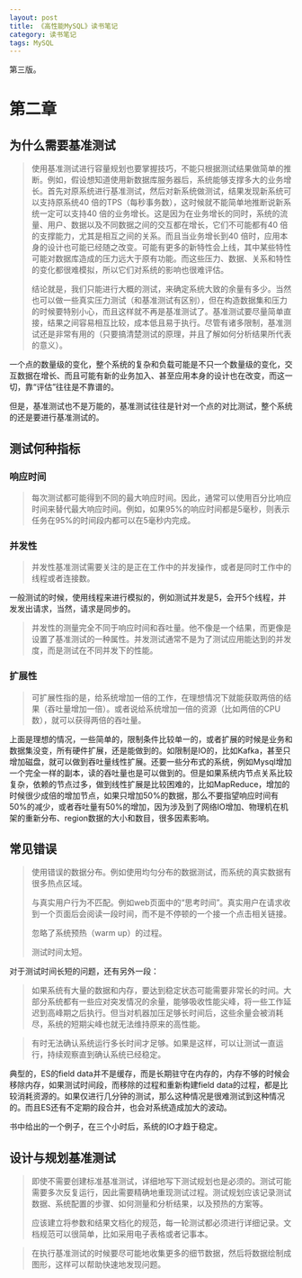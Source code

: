 ```yaml
---
layout: post
title: 《高性能MySQL》读书笔记
category: 读书笔记
tags: MySQL
---
```


第三版。

# 第二章 #

## 为什么需要基准测试 ##

> 使用基准测试进行容量规划也要掌握技巧，不能只根据测试结果做简单的推断。例如，假设想知道使用新数据库服务器后，系统能够支撑多大的业务增长。首先对原系统进行基准测试，然后对新系统做测试，结果发现新系统可以支持原系统40 倍的TPS（每秒事务数），这时候就不能简单地推断说新系统一定可以支持40 倍的业务增长。这是因为在业务增长的同时，系统的流量、用户、数据以及不同数据之间的交互都在增长，它们不可能都有40 倍的支撑能力，尤其是相互之间的关系。而且当业务增长到40 倍时，应用本身的设计也可能已经随之改变。可能有更多的新特性会上线，其中某些特性可能对数据库造成的压力远大于原有功能。而这些压力、数据、关系和特性的变化都很难模拟，所以它们对系统的影响也很难评估。
> 
> 
> 结论就是，我们只能进行大概的测试，来确定系统大致的余量有多少。当然也可以做一些真实压力测试（和基准测试有区别），但在构造数据集和压力的时候要特别小心，而且这样就不再是基准测试了。基准测试要尽量简单直接，结果之间容易相互比较，成本低且易于执行。尽管有诸多限制，基准测试还是非常有用的（只要搞清楚测试的原理，并且了解如何分析结果所代表的意义）。

一个点的数量级的变化，整个系统的复杂和负载可能是不只一个数量级的变化，交互数据在增长、而且可能有新的业务加入、甚至应用本身的设计也在改变，而这一切，靠“评估”往往是不靠谱的。

但是，基准测试也不是万能的，基准测试往往是针对一个点的对比测试，整个系统的还是要进行基准测试的。

## 测试何种指标 ##
### 响应时间 ###

> 每次测试都可能得到不同的最大响应时间。因此，通常可以使用百分比响应时间来替代最大响应时间。例如，如果95%的响应时间都是5毫秒，则表示任务在95%的时间段内都可以在5毫秒内完成。

### 并发性 ###
> 并发性基准测试需要关注的是正在工作中的并发操作，或者是同时工作中的线程或者连接数。

一般测试的时候，使用线程来进行模拟的，例如测试并发是5，会开5个线程，并发发出请求，当然，请求是同步的。

> 并发性的测量完全不同于响应时间和吞吐量。他不像是一个结果，而更像是设置了基准测试的一种属性。并发测试通常不是为了测试应用能达到的并发度，而是测试在不同并发下的性能。

### 扩展性 ###

> 可扩展性指的是，给系统增加一倍的工作，在理想情况下就能获取两倍的结果（吞吐量增加一倍）。或者说给系统增加一倍的资源（比如两倍的CPU数），就可以获得两倍的吞吐量。

上面是理想的情况，一些简单的，限制条件比较单一的，或者扩展的时候是业务和数据集没变，所有硬件扩展，还是能做到的。如限制是IO的，比如Kafka，甚至只增加磁盘，就可以做到吞吐量线性扩展。还要一些分布式的系统，例如Mysql增加一个完全一样的副本，读的吞吐量也是可以做到的。但是如果系统内节点关系比较复杂，依赖的节点过多，做到线性扩展是比较困难的，比如MapReduce，增加的时候很少成倍的增加节点，如果只增加50%的数据，那么不要指望响应时间有50%的减少，或者吞吐量有50%的增加，因为涉及到了网络IO增加、物理机在机架的重新分布、region数据的大小和数目，很多因素影响。

## 常见错误 ##

> 使用错误的数据分布。例如使用均匀分布的数据测试，而系统的真实数据有很多热点区域。
> 
> 与真实用户行为不匹配。例如web页面中的“思考时间”。真实用户在请求收到一个页面后会阅读一段时间，而不是不停顿的一个接一个点击相关链接。
> 
> 忽略了系统预热（warm up）的过程。
> 
> 测试时间太短。

对于测试时间长短的问题，还有另外一段：

> 如果系统有大量的数据和内存，要达到稳定状态可能需要非常长的时间。大部分系统都有一些应对突发情况的余量，能够吸收性能尖峰，将一些工作延迟到高峰期之后执行。但当对机器加压足够长时间后，这些余量会被消耗尽，系统的短期尖峰也就无法维持原来的高性能。

> 有时无法确认系统运行多长时间才足够。如果是这样，可以让测试一直运行，持续观察直到确认系统已经稳定。

典型的，ES的field data并不是缓存，而是长期驻守在内存的，内存不够的时候会移除内存，如果测试时间段，而移除的过程和重新构建field data的过程，都是比较消耗资源的。如果仅进行几分钟的测试，那么这种情况是很难测试到这种情况的。而且ES还有不定期的段合并，也会对系统造成加大的波动。

书中给出的一个例子，在三个小时后，系统的IO才趋于稳定。

## 设计与规划基准测试 ##

> 即使不需要创建标准基准测试，详细地写下测试规划也是必须的。测试可能需要多次反复运行，因此需要精确地重现测试过程。测试规划应该记录测试数据、系统配置的步骤、如何测量和分析结果，以及预热的方案等。
> 
> 应该建立将参数和结果文档化的规范，每一轮测试都必须进行详细记录。文档规范可以很简单，比如采用电子表格或者记事本。

> 在执行基准测试的时候要尽可能地收集更多的细节数据，然后将数据绘制成图形，这样可以帮助快速地发现问题。